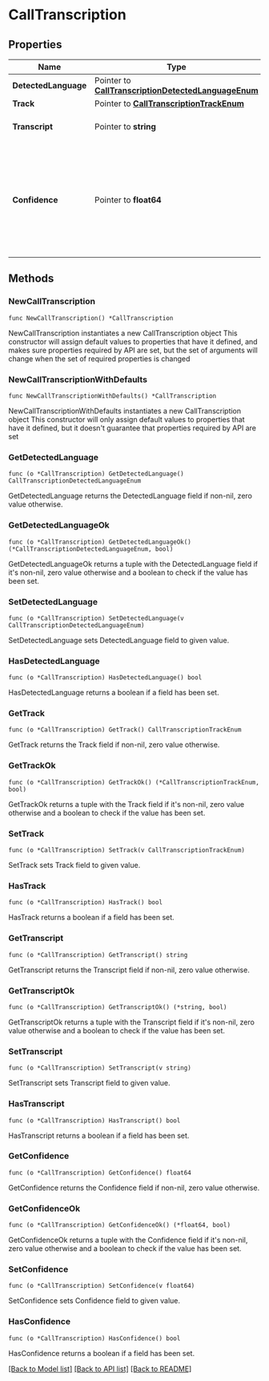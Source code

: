 # CallTranscription

## Properties

Name | Type | Description | Notes
------------ | ------------- | ------------- | -------------
**DetectedLanguage** | Pointer to [**CallTranscriptionDetectedLanguageEnum**](CallTranscriptionDetectedLanguageEnum.md) |  | [optional] 
**Track** | Pointer to [**CallTranscriptionTrackEnum**](CallTranscriptionTrackEnum.md) |  | [optional] 
**Transcript** | Pointer to **string** | The transcription itself. | [optional] 
**Confidence** | Pointer to **float64** | How confident the transcription engine was in transcribing the associated audio (from &#x60;0&#x60; to &#x60;1&#x60;). | [optional] 

## Methods

### NewCallTranscription

`func NewCallTranscription() *CallTranscription`

NewCallTranscription instantiates a new CallTranscription object
This constructor will assign default values to properties that have it defined,
and makes sure properties required by API are set, but the set of arguments
will change when the set of required properties is changed

### NewCallTranscriptionWithDefaults

`func NewCallTranscriptionWithDefaults() *CallTranscription`

NewCallTranscriptionWithDefaults instantiates a new CallTranscription object
This constructor will only assign default values to properties that have it defined,
but it doesn't guarantee that properties required by API are set

### GetDetectedLanguage

`func (o *CallTranscription) GetDetectedLanguage() CallTranscriptionDetectedLanguageEnum`

GetDetectedLanguage returns the DetectedLanguage field if non-nil, zero value otherwise.

### GetDetectedLanguageOk

`func (o *CallTranscription) GetDetectedLanguageOk() (*CallTranscriptionDetectedLanguageEnum, bool)`

GetDetectedLanguageOk returns a tuple with the DetectedLanguage field if it's non-nil, zero value otherwise
and a boolean to check if the value has been set.

### SetDetectedLanguage

`func (o *CallTranscription) SetDetectedLanguage(v CallTranscriptionDetectedLanguageEnum)`

SetDetectedLanguage sets DetectedLanguage field to given value.

### HasDetectedLanguage

`func (o *CallTranscription) HasDetectedLanguage() bool`

HasDetectedLanguage returns a boolean if a field has been set.

### GetTrack

`func (o *CallTranscription) GetTrack() CallTranscriptionTrackEnum`

GetTrack returns the Track field if non-nil, zero value otherwise.

### GetTrackOk

`func (o *CallTranscription) GetTrackOk() (*CallTranscriptionTrackEnum, bool)`

GetTrackOk returns a tuple with the Track field if it's non-nil, zero value otherwise
and a boolean to check if the value has been set.

### SetTrack

`func (o *CallTranscription) SetTrack(v CallTranscriptionTrackEnum)`

SetTrack sets Track field to given value.

### HasTrack

`func (o *CallTranscription) HasTrack() bool`

HasTrack returns a boolean if a field has been set.

### GetTranscript

`func (o *CallTranscription) GetTranscript() string`

GetTranscript returns the Transcript field if non-nil, zero value otherwise.

### GetTranscriptOk

`func (o *CallTranscription) GetTranscriptOk() (*string, bool)`

GetTranscriptOk returns a tuple with the Transcript field if it's non-nil, zero value otherwise
and a boolean to check if the value has been set.

### SetTranscript

`func (o *CallTranscription) SetTranscript(v string)`

SetTranscript sets Transcript field to given value.

### HasTranscript

`func (o *CallTranscription) HasTranscript() bool`

HasTranscript returns a boolean if a field has been set.

### GetConfidence

`func (o *CallTranscription) GetConfidence() float64`

GetConfidence returns the Confidence field if non-nil, zero value otherwise.

### GetConfidenceOk

`func (o *CallTranscription) GetConfidenceOk() (*float64, bool)`

GetConfidenceOk returns a tuple with the Confidence field if it's non-nil, zero value otherwise
and a boolean to check if the value has been set.

### SetConfidence

`func (o *CallTranscription) SetConfidence(v float64)`

SetConfidence sets Confidence field to given value.

### HasConfidence

`func (o *CallTranscription) HasConfidence() bool`

HasConfidence returns a boolean if a field has been set.


[[Back to Model list]](../README.md#documentation-for-models) [[Back to API list]](../README.md#documentation-for-api-endpoints) [[Back to README]](../README.md)


